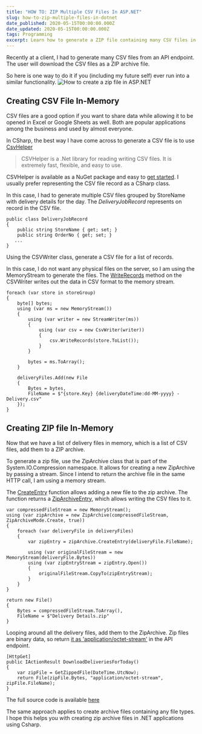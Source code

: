 ```yaml
---
title: "HOW TO: ZIP Multiple CSV Files In ASP.NET"
slug: how-to-zip-multiple-files-in-dotnet
date_published: 2020-05-15T00:00:00.000Z
date_updated: 2020-05-15T00:00:00.000Z
tags: Programming
excerpt: Learn how to generate a ZIP file containing many CSV files in an ASP.Net Web API application. The same approach is useful to zip files of any type in any .NET application using CSharp.
---
```


Recently at a client, I had to generate many CSV files from an API endpoint. The user will download the CSV files as a ZIP archive file.

So here is one way to do it if you (including my future self) ever run into a similar functionality.
![How to create a zip file in ASP.NET](__GHOST_URL__/content/images/how_to_create_zip_file_in_asp_net.jpg)
## Creating CSV File In-Memory

CSV files are a good option if you want to share data while allowing it to be opened in Excel or Google Sheets as well. Both are popular applications among the business and used by almost everyone.

In CSharp, the best way I have come across to generate a CSV file is to use [CsvHelper](https://joshclose.github.io/CsvHelper/)

> CSVHelper is a .Net library for reading writing CSV files. It is extremely fast, flexible, and easy to use.

CSVHelper is available as a NuGet package and easy to [get started](https://joshclose.github.io/CsvHelper/getting-started). I usually prefer representing the CSV file record as a CSharp class.

In this case, I had to generate multiple CSV files grouped by StoreName with delivery details for the day. The *DeliveryJobRecord* represents on record in the CSV file.

    public class DeliveryJobRecord
    {
        public string StoreName { get; set; }
        public string OrderNo { get; set; }
       ...
    }
    

Using the CSVWriter class, generate a CSV file for a list of records.

In this case, I do not want any physical files on the server, so I am using the MemoryStream to generate the files. The [WriteRecords](https://joshclose.github.io/CsvHelper/getting-started#writing-a-csv-file) method on the CSVWriter writes out the data in CSV format to the memory stream.

    foreach (var store in storeGroup)
    {
        byte[] bytes;
        using (var ms = new MemoryStream())
        {
            using (var writer = new StreamWriter(ms))
            {
                using (var csv = new CsvWriter(writer))
                {
                    csv.WriteRecords(store.ToList());
                }
            }
    
            bytes = ms.ToArray();
        }
    
        deliveryFiles.Add(new File
        {
            Bytes = bytes,
            FileName = $"{store.Key} {deliveryDateTime:dd-MM-yyyy} - Delivery.csv"
        });
    }
    

## Creating ZIP file In-Memory

Now that we have a list of delivery files in memory, which is a list of CSV files, add them to a ZIP archive.

To generate a zip file, use the ZipArchive class that is part of the System.IO.Compression namespace. It allows for creating a new ZipArchive by passing a stream. Since I intend to return the archive file in the same HTTP call, I am using a memory stream.

The [CreateEntry](https://docs.microsoft.com/en-us/dotnet/api/system.io.compression.ziparchive.createentry?view=netcore-3.1) function allows adding a new file to the zip archive. The function returns a [ZipArchiveEntry](https://docs.microsoft.com/en-us/dotnet/api/system.io.compression.ziparchiveentry?view=netcore-3.1), which allows writing the CSV files to it.

    var compressedFileStream = new MemoryStream();
    using (var zipArchive = new ZipArchive(compressedFileStream, ZipArchiveMode.Create, true))
    {
        foreach (var deliveryFile in deliveryFiles)
        {
            var zipEntry = zipArchive.CreateEntry(deliveryFile.FileName);
    
            using (var originalFileStream = new MemoryStream(deliveryFile.Bytes))
            using (var zipEntryStream = zipEntry.Open())
            {
                originalFileStream.CopyTo(zipEntryStream);
            }
        }
    }
    
    return new File()
    {
        Bytes = compressedFileStream.ToArray(),
        FileName = $"Delivery Details.zip"
    }
    

Looping around all the delivery files, add them to the ZipArchive. Zip files are binary data, so return [it as 'application/octet-stream'](https://www.iana.org/assignments/media-types/application/zip) in the API endpoint.

    [HttpGet]
    public IActionResult DownloadDeliveriesForToday()
    {
        var zipFile = GetZippedFile(DateTime.UtcNow);
        return File(zipFile.Bytes, "application/octet-stream", zipFile.FileName);
    }
    

The full source code is available [here](https://github.com/rahulpnath/Blog/tree/master/ZippedCSVFiles)

The same approach applies to create archive files containing any file types. I hope this helps you with creating zip archive files in .NET applications using Csharp.
